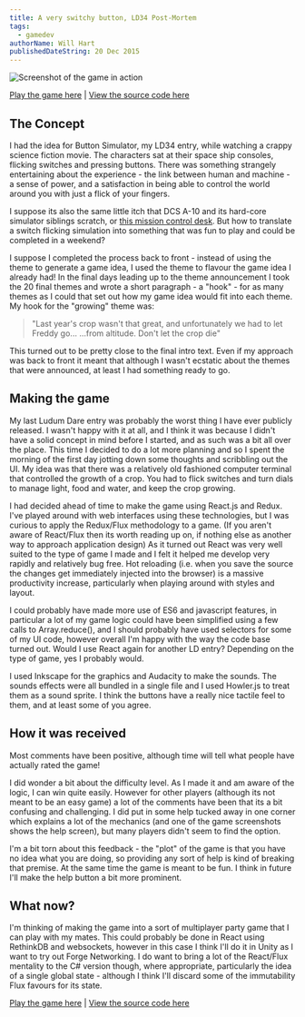 ```yaml
---
title: A very switchy button, LD34 Post-Mortem
tags:
  - gamedev
authorName: Will Hart
publishedDateString: 20 Dec 2015
---
```


![Screenshot of the game in action](/images/switchy-button-ld34.png)

[Play the game here](http://ludumdare.com/compo/ludum-dare-34/?action=preview&uid=50407) | [View the source code here](https://github.com/will-hart/ludum_react_boilerplate/tree/ld34)

## The Concept

I had the idea for Button Simulator, my LD34 entry, while watching a crappy
science fiction movie. The characters sat at their space ship consoles, flicking
switches and pressing buttons. There was something strangely entertaining about
the experience - the link between human and machine - a sense of power, and a
satisfaction in being able to control the world around you with just a flick of
your fingers.

I suppose its also the same little itch that DCS A-10 and its hard-core
simulator siblings scratch, or [this mission control
desk](https://www.youtube.com/watch?v=j6zseFi070E). But how to translate a
switch flicking simulation into something that was fun to play and could be
completed in a weekend?

I suppose I completed the process back to front - instead of using the theme to
generate a game idea, I used the theme to flavour the game idea I already had!
In the final days leading up to the theme announcement I took the 20 final
themes and wrote a short paragraph - a "hook" - for as many themes as I could
that set out how my game idea would fit into each theme. My hook for the
"growing" theme was:

> "Last year's crop wasn't that great,
> and unfortunately we had to let Freddy go...
> ...from altitude.
> Don't let the crop die"

This turned out to be pretty close to the final intro text. Even if my approach
was back to front it meant that although I wasn't ecstatic about the themes that
were announced, at least I had something ready to go.

## Making the game

My last Ludum Dare entry was probably the worst thing I have ever publicly
released. I wasn't happy with it at all, and I think it was because I didn't
have a solid concept in mind before I started, and as such was a bit all over
the place. This time I decided to do a lot more planning and so I spent the
morning of the first day jotting down some thoughts and scribbling out the UI.
My idea was that there was a relatively old fashioned computer terminal that
controlled the growth of a crop. You had to flick switches and turn dials to
manage light, food and water, and keep the crop growing.

I had decided ahead of time to make the game using React.js and Redux. I've
played around with web interfaces using these technologies, but I was curious to
apply the Redux/Flux methodology to a game. (If you aren't aware of React/Flux
then its worth reading up on, if nothing else as another way to approach
application design) As it turned out React was very well suited to the type of
game I made and I felt it helped me develop very rapidly and relatively bug
free. Hot reloading (i.e. when you save the source the changes get immediately
injected into the browser) is a massive productivity increase, particularly when
playing around with styles and layout.

I could probably have made more use of ES6 and javascript features, in
particular a lot of my game logic could have been simplified using a few calls
to Array.reduce(), and I should probably have used selectors for some of my UI
code, however overall I'm happy with the way the code base turned out. Would I
use React again for another LD entry? Depending on the type of game, yes I
probably would.

I used Inkscape for the graphics and Audacity to make the sounds. The sounds
effects were all bundled in a single file and I used Howler.js to treat them as
a sound sprite. I think the buttons have a really nice tactile feel to them, and
at least some of you agree.

## How it was received

Most comments have been positive, although time will tell what people have
actually rated the game!

I did wonder a bit about the difficulty level. As I made it and am aware of the
logic, I can win quite easily. However for other players (although its not meant
to be an easy game) a lot of the comments have been that its a bit confusing and
challenging. I did put in some help tucked away in one corner which explains a
lot of the mechanics (and one of the game screenshots shows the help screen),
but many players didn't seem to find the option.

I'm a bit torn about this feedback - the "plot" of the game is that you have no
idea what you are doing, so providing any sort of help is kind of breaking that
premise. At the same time the game is meant to be fun. I think in future I'll
make the help button a bit more prominent.

## What now?

I'm thinking of making the game into a sort of multiplayer party game that I can
play with my mates. This could probably be done in React using RethinkDB and
websockets, however in this case I think I'll do it in Unity as I want to try
out Forge Networking. I do want to bring a lot of the React/Flux mentality to
the C# version though, where appropriate, particularly the idea of a single
global state - although I think I'll discard some of the immutability Flux
favours for its state.

[Play the game here](http://ludumdare.com/compo/ludum-dare-34/?action=preview&uid=50407) | [View the source code here](https://github.com/will-hart/ludum_react_boilerplate/tree/ld34)
